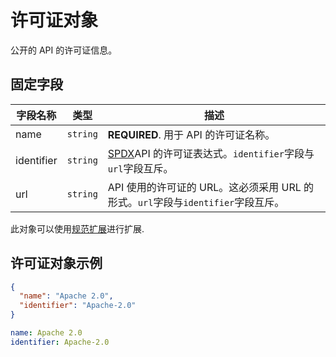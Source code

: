 # 许可证对象

公开的 API 的许可证信息。

## 固定字段

| 字段名称                                   |   类型   | 描述                                                                                                                           |
| ------------------------------------------ | :------: | ------------------------------------------------------------------------------------------------------------------------------ |
| <a name="licenseName"></a>name             | `string` | **REQUIRED**. 用于 API 的许可证名称。                                                                                          |
| <a name="licenseIdentifier"></a>identifier | `string` | [SPDX](https://spdx.org/spdx-specification-21-web-version#h.jxpfx0ykyb60)API 的许可证表达式。`identifier`字段与`url`字段互斥。 |
| <a name="licenseUrl"></a>url               | `string` | API 使用的许可证的 URL。这必须采用 URL 的形式。`url`字段与`identifier`字段互斥。                                               |

此对象可以使用[规范扩展](#specificationExtensions)进行扩展.

## 许可证对象示例

```json
{
  "name": "Apache 2.0",
  "identifier": "Apache-2.0"
}
```

```yaml
name: Apache 2.0
identifier: Apache-2.0
```
